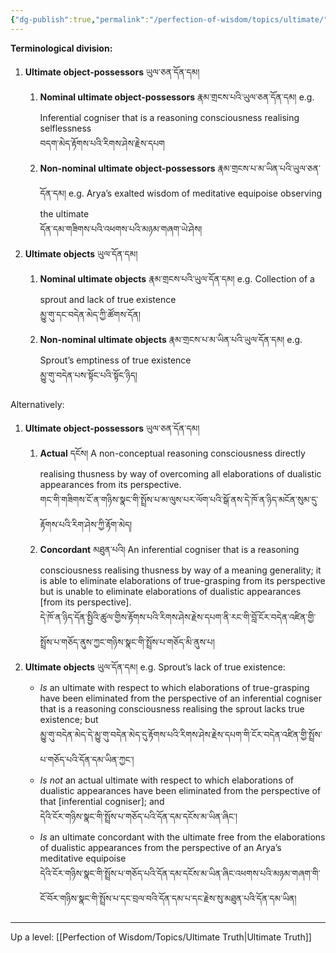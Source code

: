 ```yaml
---
{"dg-publish":true,"permalink":"/perfection-of-wisdom/topics/ultimate/"}
---
```


**Terminological division:**
1. **Ultimate object-possessors** ཡུལ་ཅན་དོན་དམ།
	1. **Nominal ultimate object-possessors** རྣམ་གྲངས་པའི་ཡུལ་ཅན་དོན་དམ།
	   e.g. Inferential cogniser that is a reasoning consciousness realising selflessness<br>བདག་མེད་རྟོགས་པའི་རིགས་ཤེས་རྗེས་དཔག
	2. **Non-nominal ultimate object-possessors** རྣམ་གྲངས་པ་མ་ཡིན་པའི་ཡུལ་ཅན་དོན་དམ།
	   e.g. Arya’s exalted wisdom of meditative equipoise observing the ultimate<br>དོན་དམ་གཟིགས་པའི་འཕགས་པའི་མཉམ་གཞག་ཡེ་ཤེས།
2. **Ultimate objects** ཡུལ་དོན་དམ།
	1. **Nominal ultimate objects** རྣམ་གྲངས་པའི་ཡུལ་དོན་དམ།
	   e.g. Collection of a sprout and lack of true existence<br>མྱུ་གུ་དང་བདེན་མེད་ཀྱི་ཚོགས་དོན།
	2. **Non-nominal ultimate objects** རྣམ་གྲངས་པ་མ་ཡིན་པའི་ཡུལ་དོན་དམ།
	   e.g. Sprout’s emptiness of true existence<br>མྱུ་གུ་བདེན་པས་སྟོང་པའི་སྟོང་ཉིད།

Alternatively:
1. **Ultimate object-possessors** ཡུལ་ཅན་དོན་དམ།
	1. **Actual** དངོས།
	   A non-conceptual reasoning consciousness directly realising thusness by way of overcoming all elaborations of dualistic appearances from its perspective.<br>གང་གི་གཟིགས་ངོ་ན་གཉིས་སྣང་གི་སྤྲོས་པ་མ་ལུས་པར་ལོག་པའི་སྒོ་ནས་དེ་ཁོ་ན་ཉིད་མངོན་སུམ་དུ་རྟོགས་པའི་རིག་ཤེས་ཀྱི་རྟོག་མེད།
	2. **Concordant** མཐུན་པའི།
	   An inferential cogniser that is a reasoning consciousness realising thusness by way of a meaning generality; it is able to eliminate elaborations of true-grasping from its perspective but is unable to eliminate elaborations of dualistic appearances [from its perspective].<br>དེ་ཁོ་ན་ཉིད་དོན་སྤྱིའི་ཚུལ་གྱིས་རྟོགས་པའི་རིགས་ཤེས་རྗེས་དཔག་ནི་རང་གི་བློ་ངོར་བདེན་འཛིན་གྱི་སྤྲོས་པ་གཅོད་ནུས་ཀྱང་གཉིས་སྣང་གི་སྤྲོས་པ་གཅོད་མི་ནུས་པ།
2. **Ultimate objects** ཡུལ་དོན་དམ།
   e.g. Sprout’s lack of true existence:
   - *Is* an ultimate with respect to which elaborations of true-grasping have been eliminated from the perspective of an inferential cogniser that is a reasoning consciousness realising the sprout lacks true existence; but<br>མྱུ་གུ་བདེན་མེད་དེ་མྱུ་གུ་བདེན་མེད་དུ་རྟོགས་པའི་རིགས་ཤེས་རྗེས་དཔག་གི་ངོར་བདེན་འཛིན་གྱི་སྤྲོས་པ་གཅོད་པའི་དོན་དམ་ཡིན་ཀྱང་།
   - *Is not* an actual ultimate with respect to which elaborations of dualistic appearances have been eliminated from the perspective of that [inferential cogniser]; and<br>དེའི་ངོར་གཉིས་སྣང་གི་སྤྲོས་པ་གཅོད་པའི་དོན་དམ་དངོས་མ་ཡིན་ཞིང་།
   - *Is* an ultimate concordant with the ultimate free from the elaborations of dualistic appearances from the perspective of an Arya’s meditative equipoise<br>དེའི་ངོར་གཉིས་སྣང་གི་སྤྲོས་པ་གཅོད་པའི་དོན་དམ་དངོས་མ་ཡིན་ཞིང་འཕགས་པའི་མཉམ་གཞག་གི་ངོ་བོར་གཉིས་སྣང་གི་སྤྲོས་པ་དང་བྲལ་བའི་དོན་དམ་པ་དང་རྗེས་སུ་མཐུན་པའི་དོན་དམ་ཡིན།

---
Up a level: [[Perfection of Wisdom/Topics/Ultimate Truth\|Ultimate Truth]]